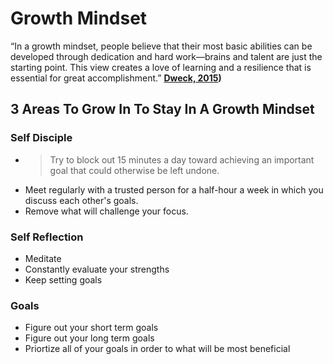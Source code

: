 # Growth Mindset

“In a growth mindset, people believe that their most basic abilities can be developed through dedication and hard work—brains and talent are just the starting point. This view creates a love of learning and a resilience that is essential for great accomplishment.” **[Dweck, 2015](https://www.renaissance.com/edword/growth-mindset/#:~:text=Growth%20mindset%3A%20%E2%80%9CIn%20a%20growth,Dweck%2C%202015))**

## 3 Areas To Grow In To Stay In A Growth Mindset

### Self Disciple

- > Try to block out 15 minutes a day toward achieving an important goal that could otherwise be left undone.
- Meet regularly with a trusted person for a half-hour a week in which you discuss each other's goals.
- Remove what will challenge your focus. 

### Self Reflection
- Meditate
- Constantly evaluate your strengths
- Keep setting goals

### Goals
- Figure out your short term goals
- Figure out your long term goals
- Priortize all of your goals in order to what will be most beneficial

